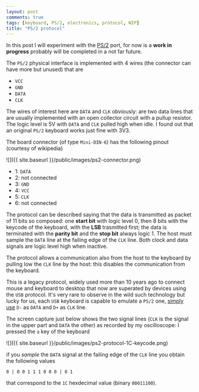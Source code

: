 ```yaml
---
layout: post
comments: true
tags: [keyboard, PS/2, electronics, protocol, WIP]
title: "PS/2 protocol"
---
```


In this post I will experiment with the [PS/2](https://en.wikipedia.org/wiki/PS/2_port) port, for
now is a **work in progress** probably will be completed in a not far future.

The ``PS/2`` physical interface is implemented with 4 wires (the connector can have more but unused)
that are

 - ``VCC``
 - ``GND``
 - ``DATA``
 - ``CLK``

The wires of interest here are ``DATA`` and ``CLK`` obviously: are two data lines that
are usually implemented with an open collector circuit with a pullup resistor. The
logic level is 5V with ``DATA`` and ``CLK`` pulled high when idle. I found out that
an original ``PS/2`` keyboard works just fine with 3V3.

The board connector (of type ``Mini-DIN-6``) has the following pinout (courtesy of wikipedia)

![]({{ site.baseurl }}/public/images/ps2-connector.png)

 - 1: ``DATA``
 - 2: not connected
 - 3: ``GND``
 - 4: ``VCC``
 - 5: ``CLK``
 - 6: not connected

The protocol can be described saying that the data is transmitted as packet of 11 bits
so composed: one **start bit** with logic level 0, then 8 bits with the keycode of the
keyboard, with the **LSB** trasmitted first; the data is terminated with the **parity bit**
and the **stop bit** always logic 1. The host must sample the ``DATA`` line at the
failing edge of the ``CLK`` line. Both clock and data signals are logic level high when inactive.

The protocol allows a communication also from the host to the keyboard by pulling low the ``CLK``
line by the host: this disables the communication from the keyboard.

This is a legacy protocol, widely used more than 10 years ago to connect
mouse and keyboard to desktop that now are superated by devices using the ``USB`` protocol.
It's very rare to observe in the wild such technology but lucky for us, each ``USB`` keyboard
is capable to emulate a ``PS/2`` one, [simply use](http://www.instructables.com/id/USB-to-PS2-convertor/?ALLSTEPS)
``D-`` as ``DATA`` and ``D+`` as ``CLK`` line.

The screen capture just below shows the two signal lines (``CLK`` is the signal in the upper part and ``DATA``
the other) as recorded by my oscilloscope: I pressed the ``a`` key of the keyboard

![]({{ site.baseurl }}/public/images/ps2-protocol-1C-keycode.png)

if you *sample* the ``DATA`` signal at the failing edge of the ``CLK`` line you obtain the following values

    0 | 0 0 1 1 1 0 0 0 | 0 1

that correspond to the ``1C`` hexdecimal value (binary ``00011100``).
